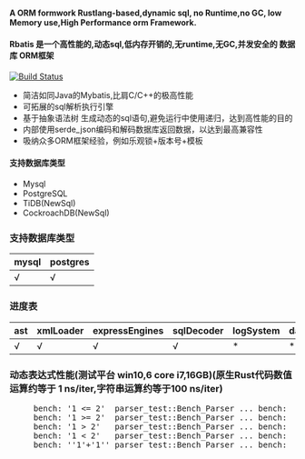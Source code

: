 
#### A ORM formwork Rustlang-based,dynamic sql, no Runtime,no GC, low Memory use,High Performance orm Framework.
#### Rbatis 是一个高性能的,动态sql,低内存开销的,无runtime,无GC,并发安全的  数据库 ORM框架
[![Build Status](https://travis-ci.org/zhuxiujia/Rbatis.svg?branch=master)](https://travis-ci.org/zhuxiujia/Rbatis)
* 简洁如同Java的Mybatis,比肩C/C++的极高性能
* 可拓展的sql解析执行引擎
* 基于抽象语法树 生成动态的sql语句,避免运行中使用递归，达到高性能的目的
* 内部使用serde_json编码和解码数据库返回数据，以达到最高兼容性
* 吸纳众多ORM框架经验，例如乐观锁+版本号+模板

#### 支持数据库类型
* Mysql
* PostgreSQL
* TiDB(NewSql)
* CockroachDB(NewSql)


### 支持数据库类型
| mysql    | postgres |
| ------ | ------ |
| √      | √      |

### 进度表
| ast    | xmlLoader | expressEngines | sqlDecoder | logSystem | dataSourceRouter |templeteDecoder |
| ------ | ------ | ------ | ------ | ------ | ------ |------ |
| √      | √      | √      | √      | *      | *      | *     |

### 动态表达式性能(测试平台 win10,6 core i7,16GB)(原生Rust代码数值运算约等于 1 ns/iter,字符串运算约等于100 ns/iter)
<pre>
     bench: '1 <= 2'  parser_test::Bench_Parser ... bench:          21 ns/iter (+/- 0)
     bench: '1 >= 2'  parser_test::Bench_Parser ... bench:          21 ns/iter (+/- 0)
     bench: '1 > 2'   parser_test::Bench_Parser ... bench:          21 ns/iter (+/- 0)
     bench: '1 < 2'   parser_test::Bench_Parser ... bench:          21 ns/iter (+/- 0) 
     bench: ''1'+'1'' parser_test::Bench_Parser ... bench:          118 ns/iter (+/- 1)
</pre>
